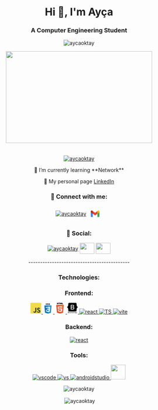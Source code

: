 <h1 align="center">Hi 👋, I'm Ayça</h1>
<h3 align="center">A Computer Engineering Student</h3>
<p align="center"> <img src="https://komarev.com/ghpvc/?username=aycaoktay&label=Profile%20views&color=0e75b6&style=flat" alt="aycaoktay" /> </p>
<div align="center"><img src="https://media.giphy.com/media/aEwLTJvYxwo1L09oyP/giphy.gif" width="400" height="250"  /> </div>
<br>

<p align="center"> <a href="https://github.com/ryo-ma/github-profile-trophy"><img src="https://github-profile-trophy.vercel.app/?username=aycaoktay&theme=onedark&title=Issues,Repositories,PullRequest,Commit,Followers,Stars" alt="aycaoktay" /></a> </p>
<div align="center">
<p >
 🌱 I’m currently learning **Network**

 📝 My personal page [LinkedIn](https://www.linkedin.com/in/ayca-oktay/)

<h3 align="center">📩 Connect with me:</h3>
<p align="center">
<a href="https://www.linkedin.com/in/ayca-oktay/" target="blank"><img align="center" src="https://raw.githubusercontent.com/rahuldkjain/github-profile-readme-generator/master/src/images/icons/Social/linked-in-alt.svg" alt="aycaoktay" height="30" width="40" /></a>
<a href="mailto:oktayca03@gmail.com" target="blank"><img align="center" src="https://github.com/timche/gmail-desktop/blob/main/media/icon.svg" alt="aycaoktay" height="40" width="40" /></a>

<h3 align="center">🔗 Social:</h3>
<p align="center">
<a href="https://www.hackerrank.com/oktayca03?hr_r=1" target="blank"><img align="center" src="https://raw.githubusercontent.com/rahuldkjain/github-profile-readme-generator/master/src/images/icons/Social/hackerrank.svg" alt="aycaoktay" height="40" width="40" /></a>
<a href="https://medium.com/@oktayca" target="blank" rel=”noopener”><img align="center" src="https://cdn.jsdelivr.net/npm/simple-icons@3.0.1/icons/medium.svg" height="30" width="40" /></a>
<a href="https://academy.patika.dev/tr/profile" target="blank" rel=”noopener”><img align="center" src="https://global-uploads.webflow.com/6097e0eca1e87557da031fef/609859a191abe5d64b17fed3_Patika%20logo-p-500.png" height="30" width="40" /></a>
 
</p>
-------------------------------------------
<h3 align="center">Technologies:</h3>
<p align="center"> 
<h3 align="center">Frontend:</h3> 
 <a href="https://developer.mozilla.org/en-US/docs/Web/JavaScript" target="_blank">
<img src="https://raw.githubusercontent.com/devicons/devicon/master/icons/javascript/javascript-original.svg" alt="javascript" width="30" height="30"/> </a> 
 <a href="https://www.w3schools.com/css/" target="_blank"> <img src="https://raw.githubusercontent.com/devicons/devicon/master/icons/css3/css3-original-wordmark.svg" alt="css3" width="28" height="28"/> </a> 
<a href="https://www.w3.org/html/" target="_blank"> <img src="https://raw.githubusercontent.com/devicons/devicon/master/icons/html5/html5-original-wordmark.svg" alt="html5" width="30" height="30"/> </a> 
<a href="https://getbootstrap.com" target="_blank"> <img src="https://raw.githubusercontent.com/devicons/devicon/master/icons/bootstrap/bootstrap-plain-wordmark.svg" alt="bootstrap" width="30" height="30"/> </a>
<a href="https://reactjs.org/" target="_blank"> <img src="https://upload.wikimedia.org/wikipedia/commons/thumb/4/47/React.svg/1200px-React.svg.png" alt="react" width="33" height="30"/> </a> 
<a href="https://www.typescriptlang.org/" target="_blank"> <img src="https://upload.wikimedia.org/wikipedia/commons/thumb/4/4c/Typescript_logo_2020.svg/1024px-Typescript_logo_2020.svg.png" alt="TS" width="33" height="30"/> </a> 
<a href="https://vitejs.dev/" target="_blank"> <img src="https://vitejs.dev/logo-with-shadow.png" alt="vite" width="33" height="30"/> </a> 

<h3 align="center">Backend:</h3> 
<a href="https://nodejs.org/en" target="_blank"> <img src="https://cdn-icons-png.flaticon.com/512/5968/5968322.png" alt="react" width="33" height="30"/> </a> 





  </p>
<p align="center"> 
<h3 align="center">Tools:</h3>
<a href="https://code.visualstudio.com/" target="_blank"> <img src="https://upload.wikimedia.org/wikipedia/commons/thumb/9/9a/Visual_Studio_Code_1.35_icon.svg/1024px-Visual_Studio_Code_1.35_icon.svg.png" alt="vscode" width="40" height="40"/> </a>
<a href="https://visualstudio.microsoft.com/tr/vs/" target="_blank"> <img src="https://1000logos.net/wp-content/uploads/2020/08/Visual-Studio-Logo-500x313.png" alt="vs" width="60" height="40"/> </a> 
<a href="https://developer.android.com/studio" target="_blank"> <img src="https://encrypted-tbn0.gstatic.com/images?q=tbn:ANd9GcTrsvbbAckLz4S8SzptLnR4A2cLK5tmojrIH3BDvY4&s" alt="androidstudio" width="40" height="40"/> </a> 
 <a href="https://www.figma.com/" target="_blank"> <img src="https://w7.pngwing.com/pngs/911/515/png-transparent-figma-logo-brand-logos-brands-in-colors-icon-thumbnail.png" width="40" height="40"/> </a> 
</a> 

</p>
<p><img  src="https://github-readme-stats.vercel.app/api?username=aycaoktay&show_icons=true&theme=dark&locale=en&layout=compact" alt="aycaoktay" /></p>

<p>&nbsp;<img align="center" src="https://github-readme-stats-sigma-five.vercel.app/api/top-langs?username=aycaoktay&show_icons=true&locale=en&layout=compact&theme=dark" alt="aycaoktay" width="40%" /></p>

</div>

